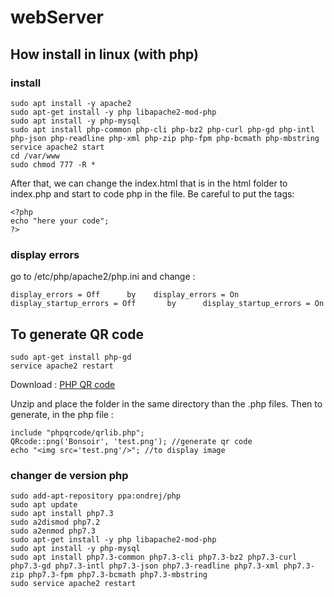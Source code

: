 # webServer
## How install in linux (with php)
### install
```
sudo apt install -y apache2
sudo apt-get install -y php libapache2-mod-php
sudo apt install -y php-mysql
sudo apt install php-common php-cli php-bz2 php-curl php-gd php-intl php-json php-readline php-xml php-zip php-fpm php-bcmath php-mbstring
service apache2 start
cd /var/www
sudo chmod 777 -R *
```
After that, we can change the index.html that is in the html folder to index.php and start to code php in the file. Be careful to put the tags:
```
<?php
echo "here your code";
?>
```
### display errors
go to /etc/php/apache2/php.ini and change :
```
display_errors = Off      by    display_errors = On
display_startup_errors = Off       by      display_startup_errors = On
```

## To generate QR code
```
sudo apt-get install php-gd
service apache2 restart
```
Download : [PHP QR code](https://sourceforge.net/projects/phpqrcode/files/)

Unzip and place the folder in the same directory than the .php files.
Then to generate, in the php file :
```
include "phpqrcode/qrlib.php";
QRcode::png('Bonsoir', 'test.png'); //generate qr code
echo "<img src='test.png'/>"; //to display image
```

### changer de version php
```
sudo add-apt-repository ppa:ondrej/php
sudo apt update
sudo apt install php7.3
sudo a2dismod php7.2
sudo a2enmod php7.3
sudo apt-get install -y php libapache2-mod-php
sudo apt install -y php-mysql
sudo apt install php7.3-common php7.3-cli php7.3-bz2 php7.3-curl php7.3-gd php7.3-intl php7.3-json php7.3-readline php7.3-xml php7.3-zip php7.3-fpm php7.3-bcmath php7.3-mbstring
sudo service apache2 restart
```
